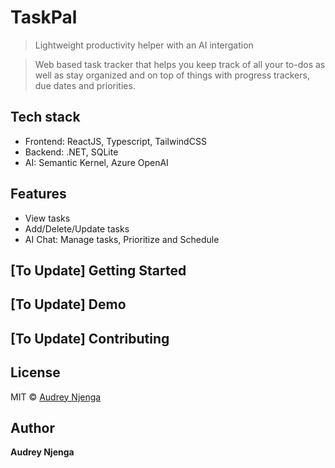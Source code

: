 # TaskPal
> Lightweight productivity helper with an AI intergation

 > Web based task tracker that helps you keep track of all your to-dos as well as stay organized and on top of things with progress trackers, due dates and priorities.

## Tech stack
- Frontend: ReactJS, Typescript, TailwindCSS
- Backend: .NET, SQLite
- AI: Semantic Kernel, Azure OpenAI

## Features
- View tasks
- Add/Delete/Update tasks
- AI Chat: Manage tasks, Prioritize and Schedule

## [To Update] Getting Started
## [To Update] Demo
## [To Update] Contributing
## License
MIT © [Audrey Njenga](https://github.com/audrey-njenga)
## Author
**Audrey Njenga**